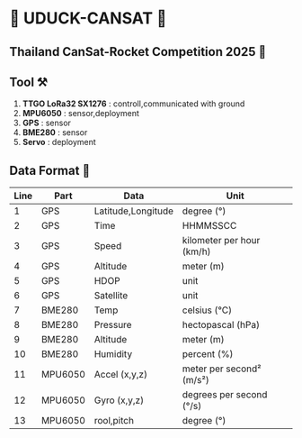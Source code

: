 # **🦆 UDUCK-CANSAT 🦆**
## **Thailand CanSat-Rocket Competition 2025 🚀**
## **Tool ⚒️**
1. **TTGO LoRa32 SX1276** : controll,communicated with ground
2. **MPU6050** : sensor,deployment
3. **GPS** : sensor
4. **BME280** : sensor
5. **Servo** : deployment
## **Data Format 📃**
|**Line**| **Part** | **Data** | **Unit** |
|---|---|---|---|
| 1|GPS| Latitude,Longitude | degree (°) |
| 2|GPS| Time | HHMMSSCC |
| 3|GPS| Speed | kilometer per hour (km/h) |
| 4|GPS| Altitude | meter (m) |
| 5|GPS| HDOP | unit |
| 6|GPS| Satellite | unit |
| 7|BME280| Temp | celsius (°C) |
| 8|BME280| Pressure | hectopascal (hPa) |
| 9|BME280| Altitude | meter (m) |
| 10|BME280| Humidity | percent (%) |
| 11|MPU6050| Accel (x,y,z) | meter per second² (m/s²) |
| 12|MPU6050| Gyro (x,y,z) | degrees per second (°/s) |
| 13|MPU6050| rool,pitch | degree (°) |